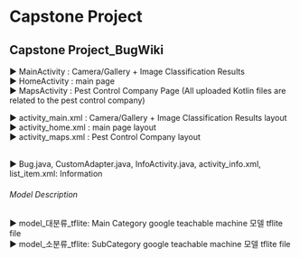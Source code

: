 # Capstone Project
<h2>Capstone Project_BugWiki</h2>

▶ MainActivity : Camera/Gallery + Image Classification Results<br>
▶ HomeActivity : main page<br>
▶ MapsActivity : Pest Control Company Page (All uploaded Kotlin files are related to the pest control company)<br>

▶ activity_main.xml : Camera/Gallery + Image Classification Results layout <br>
▶ activity_home.xml : main page layout<br>
▶ activity_maps.xml : Pest Control Company layout<br>

<br>
▶ Bug.java, CustomAdapter.java, InfoActivity.java, activity_info.xml, list_item.xml: Information <br>

<h6>Model Description</h6>
▶ model_대분류_tflite: Main Category google teachable machine 모델 tflite file <br>
▶ model_소분류_tflite: SubCategory google teachable machine 모델 tflite file <br>

